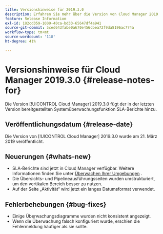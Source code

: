 ```yaml
---
title: Versionshinweise für 2019.3.0
description: Erfahren Sie mehr über die Version von Cloud Manager 2019.3.0.
feature: Release Information
exl-id: 182cd359-1009-40ca-bd33-65647df4a941
source-git-commit: 5ced643fabe0a670e456cbea72f9da8196ac774a
workflow-type: tm+mt
source-wordcount: '118'
ht-degree: 41%

---
```


# Versionshinweise für Cloud Manager 2019.3.0 {#release-notes-for}

Die Version [!UICONTROL Cloud Manager] 2019.3.0 fügt der in der letzten Version bereitgestellten Systemüberwachungsfunktion SLA-Berichte hinzu.

## Veröffentlichungsdatum {#release-date}

Die Version von [!UICONTROL Cloud Manager] 2019.3.0 wurde am 21. März 2019 veröffentlicht.

## Neuerungen {#whats-new}

* SLA-Berichte sind jetzt in Cloud Manager verfügbar. Weitere Informationen finden Sie unter [Überwachen Ihrer Umgebungen](/help/using/monitoring-environments.md) .
* Die Übersichts- und Pipelineausführungsseiten wurden umstrukturiert, um den vertikalen Bereich besser zu nutzen.
* Auf der Seite „Aktivität“ wird jetzt ein langes Datumsformat verwendet.

## Fehlerbehebungen {#bug-fixes}

* Einige Überwachungsdiagramme wurden nicht konsistent angezeigt.
* Wenn die Überwachung falsch konfiguriert wurde, erschien die Fehlermeldung häufiger als sie sollte.
